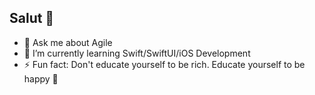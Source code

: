 ## Salut 👋

- 💬 Ask me about Agile
- 🌱 I’m currently learning Swift/SwiftUI/iOS Development
- ⚡ Fun fact: Don't educate yourself to be rich. Educate yourself to be happy 🚀


<!--
**adrianaringhe/adrianaringhe** is a ✨ _special_ ✨ repository because its `README.md` (this file) appears on your GitHub profile.

Here are some ideas to get you started:

- 🔭 I’m currently working on ...
- 🌱 I’m currently learning ...
- 👯 I’m looking to collaborate on ...
- 🤔 I’m looking for help with ...
- 💬 Ask me about ...
- 📫 How to reach me: ...
- 😄 Pronouns: ...
- ⚡ Fun fact: ...
-->
